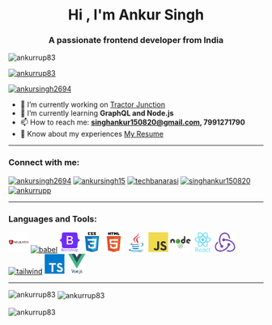 <h1 align="center">Hi , I'm Ankur Singh</h1>
<h3 align="center">A passionate frontend developer from India</h3>

<p align="left">
  <img src="https://komarev.com/ghpvc/?username=ankurrup83&label=Profile%20views&color=0e75b6&style=flat" alt="ankurrup83" />
</p>

<p align="left">
  <a href="https://github.com/ryo-ma/github-profile-trophy">
    <img src="https://github-profile-trophy.vercel.app/?username=ankurrup83" alt="ankurrup83" />
  </a>
</p>

<p align="left">
  <a href="https://twitter.com/ankursingh2694" target="blank">
    <img src="https://img.shields.io/twitter/follow/ankursingh2694?logo=twitter&style=for-the-badge" alt="ankursingh2694" />
  </a>
</p>

- 🔭 I’m currently working on [Tractor Junction](https://www.tractorjunction.com/)  
- 🌱 I’m currently learning **GraphQL and Node.js**  
- 📫 How to reach me: **singhankur150820@gmail.com, 7991271790**  
- 📄 Know about my experiences [My Resume](https://drive.google.com/file/d/1ZGHPO3S5htWuwdu-GIGMYWC1qoQiYt6W/view?usp=sharing)  

---

<h3 align="left">Connect with me:</h3>
<p align="left">
  <a href="https://twitter.com/ankursingh2694" target="blank"><img align="center" src="https://raw.githubusercontent.com/rahuldkjain/github-profile-readme-generator/master/src/images/icons/Social/twitter.svg" alt="ankursingh2694" height="30" width="40" /></a>
  <a href="https://linkedin.com/in/ankursingh15" target="blank"><img align="center" src="https://raw.githubusercontent.com/rahuldkjain/github-profile-readme-generator/master/src/images/icons/Social/linked-in-alt.svg" alt="ankursingh15" height="30" width="40" /></a>
  <a href="https://www.youtube.com/@TechBanarasii" target="blank"><img align="center" src="https://raw.githubusercontent.com/rahuldkjain/github-profile-readme-generator/master/src/images/icons/Social/youtube.svg" alt="techbanarasi" height="30" width="40" /></a>
  <a href="https://www.hackerrank.com/singhankur150820" target="blank"><img align="center" src="https://raw.githubusercontent.com/rahuldkjain/github-profile-readme-generator/master/src/images/icons/Social/hackerrank.svg" alt="singhankur150820" height="30" width="40" /></a>
  <a href="https://www.leetcode.com/ankurrupp" target="blank"><img align="center" src="https://raw.githubusercontent.com/rahuldkjain/github-profile-readme-generator/master/src/images/icons/Social/leet-code.svg" alt="ankurrupp" height="30" width="40" /></a>
</p>

---

<h3 align="left">Languages and Tools:</h3>
<p align="left">
  <a href="https://angular.io" target="_blank" rel="noreferrer"><img src="https://raw.githubusercontent.com/devicons/devicon/master/icons/angularjs/angularjs-original-wordmark.svg" alt="angularjs" width="40" height="40"/></a>
  <a href="https://babeljs.io/" target="_blank" rel="noreferrer"><img src="https://www.vectorlogo.zone/logos/babeljs/babeljs-icon.svg" alt="babel" width="40" height="40"/></a>
  <a href="https://getbootstrap.com" target="_blank" rel="noreferrer"><img src="https://raw.githubusercontent.com/devicons/devicon/master/icons/bootstrap/bootstrap-plain-wordmark.svg" alt="bootstrap" width="40" height="40"/></a>
  <a href="https://www.w3schools.com/css/" target="_blank" rel="noreferrer"><img src="https://raw.githubusercontent.com/devicons/devicon/master/icons/css3/css3-original-wordmark.svg" alt="css3" width="40" height="40"/></a>
  <a href="https://www.w3.org/html/" target="_blank" rel="noreferrer"><img src="https://raw.githubusercontent.com/devicons/devicon/master/icons/html5/html5-original-wordmark.svg" alt="html5" width="40" height="40"/></a>
  <a href="https://www.java.com" target="_blank" rel="noreferrer"><img src="https://raw.githubusercontent.com/devicons/devicon/master/icons/java/java-original.svg" alt="java" width="40" height="40"/></a>
  <a href="https://developer.mozilla.org/en-US/docs/Web/JavaScript" target="_blank" rel="noreferrer"><img src="https://raw.githubusercontent.com/devicons/devicon/master/icons/javascript/javascript-original.svg" alt="javascript" width="40" height="40"/></a>
  <a href="https://nodejs.org" target="_blank" rel="noreferrer"><img src="https://raw.githubusercontent.com/devicons/devicon/master/icons/nodejs/nodejs-original-wordmark.svg" alt="nodejs" width="40" height="40"/></a>
  <a href="https://reactjs.org/" target="_blank" rel="noreferrer"><img src="https://raw.githubusercontent.com/devicons/devicon/master/icons/react/react-original-wordmark.svg" alt="react" width="40" height="40"/></a>
  <a href="https://redux.js.org" target="_blank" rel="noreferrer"><img src="https://raw.githubusercontent.com/devicons/devicon/master/icons/redux/redux-original.svg" alt="redux" width="40" height="40"/></a>
  <a href="https://tailwindcss.com/" target="_blank" rel="noreferrer"><img src="https://www.vectorlogo.zone/logos/tailwindcss/tailwindcss-icon.svg" alt="tailwind" width="40" height="40"/></a>
  <a href="https://www.typescriptlang.org/" target="_blank" rel="noreferrer"><img src="https://raw.githubusercontent.com/devicons/devicon/master/icons/typescript/typescript-original.svg" alt="typescript" width="40" height="40"/></a>
  <a href="https://vuejs.org/" target="_blank" rel="noreferrer"><img src="https://raw.githubusercontent.com/devicons/devicon/master/icons/vuejs/vuejs-original-wordmark.svg" alt="vuejs" width="40" height="40"/></a>
</p>

---

<p>
  <img align="left" src="https://github-readme-stats.vercel.app/api/top-langs?username=ankurrup83&show_icons=true&locale=en&layout=compact" alt="ankurrup83" />
</p>

<p>
  &nbsp;<img align="center" src="https://github-readme-stats.vercel.app/api?username=ankurrup83&show_icons=true&locale=en" alt="ankurrup83" />
</p>

<p>
  <img align="center" src="https://github-readme-streak-stats.herokuapp.com?user=ankurrup83&theme=default" alt="ankurrup83" />
</p>
